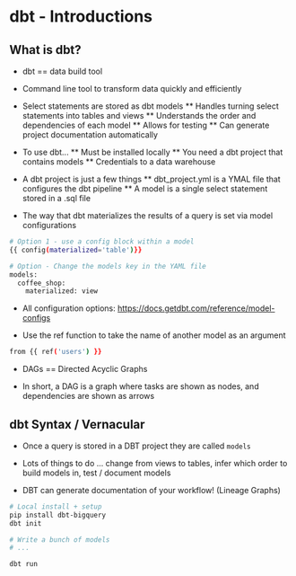 # dbt - Introductions

## What is dbt?

* dbt == data build tool

* Command line tool to transform data quickly and efficiently

* Select statements are stored as dbt models
	** Handles turning select statements into tables and views
	** Understands the order and dependencies of each model
	** Allows for testing
	** Can generate project documentation automatically

* To use dbt...
	** Must be installed locally
	** You need a dbt project that contains models
	** Credentials to a data warehouse

* A dbt project is just a few things
	** dbt_project.yml is a YMAL file that configures the dbt pipeline
	** A model is a single select statement stored in a .sql file

* The way that dbt materializes the results of a query is set via model configurations

```bash
# Option 1 - use a config block within a model
{{ config(materialized='table')}}

# Option - Change the models key in the YAML file
models:
  coffee_shop:
    materialized: view
```

* All configuration options: https://docs.getdbt.com/reference/model-configs

* Use the ref function to take the name of another model as an argument
	
```bash
from {{ ref('users') }}
```

* DAGs == Directed Acyclic Graphs

* In short, a DAG is a graph where tasks are shown as nodes, and dependencies are shown as arrows

## dbt Syntax / Vernacular

* Once a query is stored in a DBT project they are called `models`

* Lots of things to do ... change from views to tables, infer which order to build models in, test / document models

* DBT can generate documentation of your workflow! (Lineage Graphs)

```bash
# Local install + setup
pip install dbt-bigquery
dbt init

# Write a bunch of models
# ...

dbt run
```